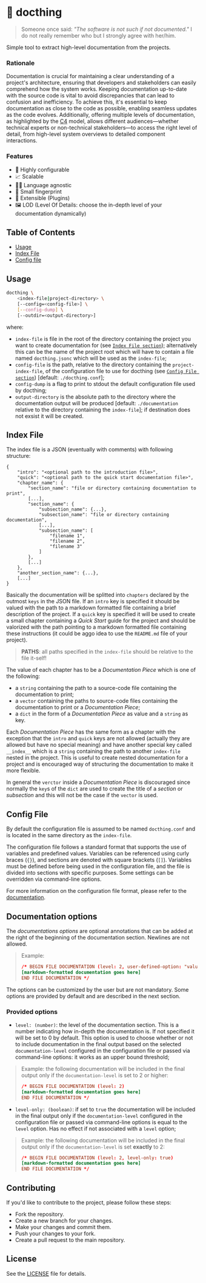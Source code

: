 # 📑 docthing

> Someone once said: _"The software is not such if not documented."_ I do not really remember who but I strongly agree with her/him.

Simple tool to extract high-level documentation from the projects.

### Rationale

Documentation is crucial for maintaining a clear understanding of a project's architecture, ensuring that developers and stakeholders can easily comprehend how the system works. Keeping documentation up-to-date with the source code is vital to avoid discrepancies that can lead to confusion and inefficiency. To achieve this, it's essential to keep documentation as close to the code as possible, enabling seamless updates as the code evolves. Additionally, offering multiple levels of documentation, as highlighted by the [C4](https://c4model.com/) model, allows different audiences—whether technical experts or non-technical stakeholders—to access the right level of detail, from high-level system overviews to detailed component interactions.

### Features

- 🔧 Highly configurable
- 📈 Scalable
- 🏴‍☠️ Language agnostic
- 🤏 Small fingerprint
- 🔌 Extensible (Plugins)
- 🖼️ LOD (Level Of Details: choose the in-depth level of your documentation dynamically)

## Table of Contents

- [Usage](#usage)
- [Index File](#index-file)
- [Config file](#config-file)

## Usage

```bash
docthing \
    <index-file|project-directory> \
    [--config=<config-file>] \
    [--config-dump] \
    [--outdir=<output-directory>]
```

where:
- `index-file` is file in the root of the directory containing the project you want to create documentation for (see [`Index File section`](#index-file)); alternatively this can be the name of the project root which will have to contain a file named `docthing.jsonc` which will be used as the `index-file`;
- `config-file` is the path, relative to the directory containing the `project-index-file`, of the configuration file to use for docthing (see [`Config File section`](#config-file)) [default: `./docthing.conf`];
- `config-dump` is a flag to print to stdout the default configuration file used by docthing;
- `output-directory` is the absolute path to the directory where the documentation output will be produced [default: `./documentation` relative to the directory containing the `index-file`]; if destination does not exsist it will be created.

## Index File

The index file is a JSON (eventually with comments) with following structure:

```JSONC
{
    "intro": "<optional path to the introduction file>",
    "quick": "<optional path to the quick start documentation file>",
    "chapter_name": {
        "section_name": "file or directory containing documentation to print",
        [...],
        "section_name": {
            "subsection_name": {...},
            "subsection_name": "file or directory containing documentation",
            [...],
            "subsection_name": [
                "filename 1",
                "filename 2",
                "filename 3"
            ]
        },
        [...]
    },
    "another_section_name": {...},
    [...]
}
```

Basically the documentation will be splitted into `chapters` declared by the outmost `keys` in the JSON file. If an `intro` key is specified it should be valued with the path to a markdown formatted file containing a brief description of the project. If a `quick` key is specified it will be used to create a small chapter containing a _Quick Start_ guide for the project and should be valorized with the path pointing to a markdown formatted file containing these instructions (it could be aggo idea to use the `README.md` file of your project).

> **PATHS**: all paths specified in the `index-file` should be relative to the file it-self!

The value of each chapter has to be a _Documentation Piece_ which is one of the following:

- a `string` containing the path to a source-code file containing the documentation to print;
- a `vector` containing the paths to source-code files containing the documentation to print or a _Documentation Piece_;
- a `dict` in the form of a _Documentation Piece_ as value and a `string` as key.

Each _Documentation Piece_ has the same form as a chapter with the exception that the `intro` and `quick` keys are not allowed (actually they are allowed but have no special meaning) and have another special key called `__index__` which is a `string` containing the path to another `index-file` nested in the project. This is useful to create nested documentation for a project and is encouraged way of structuring the documentation to make it more flexible.

In general the `verctor` inside a _Documentation Piece_ is discouraged since normally the `key`s of the `dict` are used to create the title of a _section_ or _subsection_ and this will not be the case if the `vector` is used.

## Config File

By default the configuration file is assumed to be named `docthing.conf` and is located in the same directory as the `index-file`.

The configuration file follows a standard format that supports the use of variables and predefined values. Variables can be referenced using curly braces (`{}`), and sections are denoted with square brackets (`[]`). Variables must be defined before being used in the configuration file, and the file is divided into sections with specific purposes. Some settings can be overridden via command-line options.

For more information on the configuration file format, please refer to the [documentation](./CONFIG-FILE.md).

## Documentation options

The _documentations options_ are optional annotations that can be added at the right of the beginning of the documentation section. Newlines are not allowed.

> Example:
> ```conf
> /* BEGIN FILE DOCUMENTATION (level: 2, user-defined-option: "value")
> [markdown-formatted documentation goes here]
> END FILE DOCUMENTATION */
> ```

The options can be customized by the user but are not mandatory. Some options are provided by default and are described in the next section.

### Provided options

- `level: (number)`: the level of the documentation section. This is a number indicating how in-depth the documentation is. If not specified it will be set to 0 by default. This option is used to choose whether or not to include documentation in the final output based on the selected `documentation-level` configured in the configuration file or passed via command-line options: it works as an upper bound threshold;
> Example: the following documentation will be included in the final output only if the `documentation-level` is set to 2 or higher:
> ```conf
> /* BEGIN FILE DOCUMENTATION (level: 2)
> [markdown-formatted documentation goes here]
> END FILE DOCUMENTATION */
> ```

- `level-only: (boolean)`: if set to `true` the documentation will be included in the final output only if the `documentation-level` configured in the configuration file or passed via command-line options is equal to the `level` option. Has no effect if not associated with a `level` option;
> Example: the following documentation will be included in the final output only if the `documentation-level` is set **exactly** to 2:
> ```conf
> /* BEGIN FILE DOCUMENTATION (level: 2, level-only: true)
> [markdown-formatted documentation goes here]
> END FILE DOCUMENTATION */
> ```

## Contributing

If you'd like to contribute to the project, please follow these steps:

- Fork the repository.
- Create a new branch for your changes.
- Make your changes and commit them.
- Push your changes to your fork.
- Create a pull request to the main repository.

## License

See the [LICENSE](./LICENSE) file for details.
